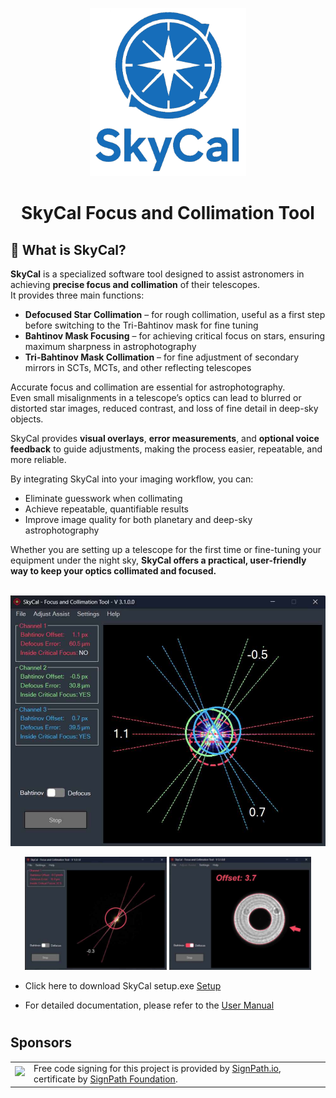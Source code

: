 

<p align="center">
  <img src="https://raw.githubusercontent.com/insertnamehere1/Bahtinov-Collimator/refs/heads/master/SkyCal.logo.png" alt="SkyCal Logo" width="250">
</p>

<h1 align="center">SkyCal Focus and Collimation Tool</h1>



## 🌌 What is SkyCal?

**SkyCal** is a specialized software tool designed to assist astronomers in achieving **precise focus and collimation** of their telescopes.  
It provides three main functions:

- **Defocused Star Collimation** – for rough collimation, useful as a first step before switching to the Tri-Bahtinov mask for fine tuning  
- **Bahtinov Mask Focusing** – for achieving critical focus on stars, ensuring maximum sharpness in astrophotography  
- **Tri-Bahtinov Mask Collimation** – for fine adjustment of secondary mirrors in SCTs, MCTs, and other reflecting telescopes  

Accurate focus and collimation are essential for astrophotography.  
Even small misalignments in a telescope’s optics can lead to blurred or distorted star images, reduced contrast, and loss of fine detail in deep-sky objects.  

SkyCal provides **visual overlays**, **error measurements**, and **optional voice feedback** to guide adjustments, making the process easier, repeatable, and more reliable.

By integrating SkyCal into your imaging workflow, you can:
- Eliminate guesswork when collimating  
- Achieve repeatable, quantifiable results  
- Improve image quality for both planetary and deep-sky astrophotography  

Whether you are setting up a telescope for the first time or fine-tuning your equipment under the night sky, **SkyCal offers a practical, user-friendly way to keep your optics collimated and focused.**
<br><br>

<p align="center">
  <img src="assets/Picture2.jpg" width="600" alt="Focus View">
</p>

<p align="center">
  <img src="assets/Picture3.jpg" width="45%" alt="Focus View">
  <img src="assets/Picture1.jpg" width="45%" alt="Collimation View">
</p>

- Click here to download SkyCal setup.exe [Setup](https://github.com/insertnamehere1/Bahtinov-Collimator/releases/download/SetupV3/setup.exe)

- For detailed documentation, please refer to the [User Manual](https://github.com/insertnamehere1/Bahtinov-Collimator/blob/master/help.pdf)

<h1></h1>


## Sponsors

<table style="border: none;">
<tr>
  <td><img align="left" style="height: 25px;" src="https://raw.githubusercontent.com/vkbo/novelWriter/main/setup/signpath_logo.png"></td>
  <td>Free code signing for this project is provided by <a href="https://about.signpath.io/">SignPath.io</a>, certificate by <a href="https://signpath.org/">SignPath Foundation</a>.</td>
</tr>
</table>
